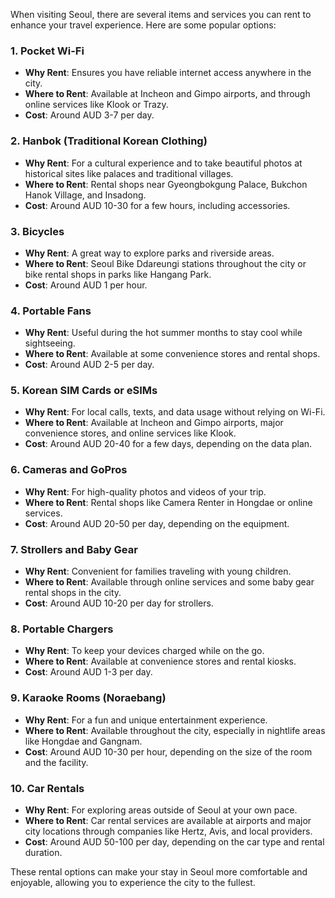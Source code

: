 When visiting Seoul, there are several items and services you can rent to enhance your travel experience. Here are some popular options:

### 1. **Pocket Wi-Fi**
- **Why Rent**: Ensures you have reliable internet access anywhere in the city.
- **Where to Rent**: Available at Incheon and Gimpo airports, and through online services like Klook or Trazy.
- **Cost**: Around AUD 3-7 per day.

### 2. **Hanbok (Traditional Korean Clothing)**
- **Why Rent**: For a cultural experience and to take beautiful photos at historical sites like palaces and traditional villages.
- **Where to Rent**: Rental shops near Gyeongbokgung Palace, Bukchon Hanok Village, and Insadong.
- **Cost**: Around AUD 10-30 for a few hours, including accessories.

### 3. **Bicycles**
- **Why Rent**: A great way to explore parks and riverside areas.
- **Where to Rent**: Seoul Bike Ddareungi stations throughout the city or bike rental shops in parks like Hangang Park.
- **Cost**: Around AUD 1 per hour.

### 4. **Portable Fans**
- **Why Rent**: Useful during the hot summer months to stay cool while sightseeing.
- **Where to Rent**: Available at some convenience stores and rental shops.
- **Cost**: Around AUD 2-5 per day.

### 5. **Korean SIM Cards or eSIMs**
- **Why Rent**: For local calls, texts, and data usage without relying on Wi-Fi.
- **Where to Rent**: Available at Incheon and Gimpo airports, major convenience stores, and online services like Klook.
- **Cost**: Around AUD 20-40 for a few days, depending on the data plan.

### 6. **Cameras and GoPros**
- **Why Rent**: For high-quality photos and videos of your trip.
- **Where to Rent**: Rental shops like Camera Renter in Hongdae or online services.
- **Cost**: Around AUD 20-50 per day, depending on the equipment.

### 7. **Strollers and Baby Gear**
- **Why Rent**: Convenient for families traveling with young children.
- **Where to Rent**: Available through online services and some baby gear rental shops in the city.
- **Cost**: Around AUD 10-20 per day for strollers.

### 8. **Portable Chargers**
- **Why Rent**: To keep your devices charged while on the go.
- **Where to Rent**: Available at convenience stores and rental kiosks.
- **Cost**: Around AUD 1-3 per day.

### 9. **Karaoke Rooms (Noraebang)**
- **Why Rent**: For a fun and unique entertainment experience.
- **Where to Rent**: Available throughout the city, especially in nightlife areas like Hongdae and Gangnam.
- **Cost**: Around AUD 10-30 per hour, depending on the size of the room and the facility.

### 10. **Car Rentals**
- **Why Rent**: For exploring areas outside of Seoul at your own pace.
- **Where to Rent**: Car rental services are available at airports and major city locations through companies like Hertz, Avis, and local providers.
- **Cost**: Around AUD 50-100 per day, depending on the car type and rental duration.

These rental options can make your stay in Seoul more comfortable and enjoyable, allowing you to experience the city to the fullest.
